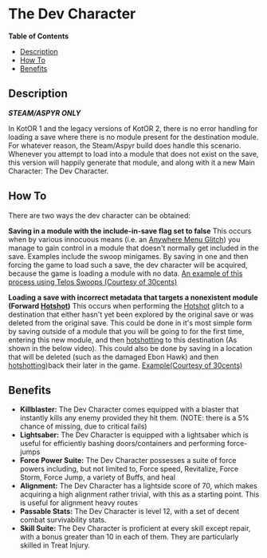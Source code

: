 # The Dev Character

**Table of Contents**
- [Description](#description)
- [How To](#how-to)
- [Benefits](#benefits)

## Description
***STEAM/ASPYR ONLY***

In KotOR 1 and the legacy versions of KotOR 2, there is no error handling for loading a save where there is no module present for the destination module. For whatever reason, the Steam/Aspyr build does handle this scenario. Whenever you attempt to load into a module that does not exist on the save, this version will happily generate that module, and along with it a new Main Character: The Dev Character.

## How To
There are two ways the dev character can be obtained:

**Saving in a module with the include-in-save flag set to false**
This occurs when by various innocuous means (i.e. an [Anywhere Menu Glitch](../Major%20Glitches/Anywhere%20Menu%20Glitch)) you manage to gain control in a module that doesn't normally get included in the save. Examples include the swoop minigames. By saving in one and then forcing the game to load such a save, the dev character will be acquired, because the game is loading a module with no data.
[An example of this process using Telos Swoops (Courtesy of 30cents)](https://www.youtube.com/watch?v=raw-Y2hrWIE)

**Loading a save with incorrect metadata that targets a nonexistent module (Forward [Hotshot](../Major%20Glitches/Hotshot))**
This occurs when performing the [Hotshot](../Major%20Glitches/Hotshot) glitch to a destination that either hasn't yet been explored by the original save or was deleted from the original save. This could be done in it's most simple form by saving outside of a module that you will be going to for the first time, entering this new module, and then [hotshotting](../Major%20Glitches/Hotshot) to this destination (As shown in the below video). This could also be done by saving in a location that will be deleted (such as the damaged Ebon Hawk) and then [hotshotting](../Major%20Glitches/Hotshot))back their later in the game.
[Example(Courtesy of 30cents)](https://www.youtube.com/watch?v=TkfQiiSWClE&feature=emb_imp_woyt)

## Benefits
- **Killblaster:** The Dev Character comes equipped with a blaster that instantly kills any enemy provided they hit them. (NOTE: there is a 5% chance of missing, due to critical fails)
- **Lightsaber:** The Dev Character is equipped with a lightsaber which is useful for efficiently bashing doors/containers and performing force-jumps
- **Force Power Suite:** The Dev Character possesses a suite of force powers including, but not limited to, Force speed, Revitalize, Force Storm, Force Jump, a variety of Buffs, and heal
- **Alignment:** The Dev Character has a lightside score of 70, which makes acquiring a high alignment rather trivial, with this as a starting point. This is useful for alignment heavy routes
- **Passable Stats:** The Dev Character is level 12, with a set of decent combat survivability stats.
- **Skill Suite:** The Dev Character is proficient at every skill except repair, with a bonus greater than 10 in each of them. They are particularly skilled in Treat Injury.
